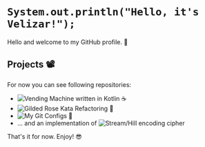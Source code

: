 # `System.out.println("Hello, it's Velizar!");`

Hello and welcome to my GitHub profile. 👋

## Projects 📽️

For now you can see following repositories:

* ![Vending Machine written in Kotlin ☕](https://github.com/velizartodorov/VendingMachine)
* ![Gilded Rose Kata Refactoring 🔨](https://github.com/velizartodorov/GildedRose-Refactoring-Kata)
* ![My Git Configs 🌿](https://github.com/velizartodorov/GitCommandsConfigs)
* ... and an implementation of ![Stream/Hill encoding cipher](https://github.com/velizartodorov/cryptographyStreamHillCipher)

That's it for now. Enjoy! 😎
